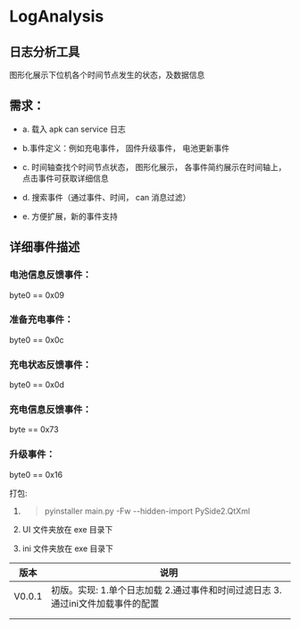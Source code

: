 # LogAnalysis

## 日志分析工具

图形化展示下位机各个时间节点发生的状态，及数据信息

## 需求：

- a. 载入 apk can service 日志

- b.事件定义：例如充电事件， 固件升级事件， 电池更新事件

- c. 时间轴查找个时间节点状态， 图形化展示， 各事件简约展示在时间轴上，点击事件可获取详细信息

- d. 搜索事件（通过事件、时间， can 消息过滤）

- e. 方便扩展，新的事件支持

## 详细事件描述

### 电池信息反馈事件：

byte0 == 0x09

### 准备充电事件：

byte0 == 0x0c

### 充电状态反馈事件：

byte0 == 0x0d

### 充电信息反馈事件：

byte == 0x73

### 升级事件：

byte0 == 0x16

打包:

1. > pyinstaller main.py -Fw --hidden-import PySide2.QtXml

2. UI 文件夹放在 exe 目录下

3. ini 文件夹放在 exe 目录下



| 版本   | 说明                                                         |
| ------ | ------------------------------------------------------------ |
| V0.0.1 | 初版。实现: 1.单个日志加载 2.通过事件和时间过滤日志 3.通过ini文件加载事件的配置 |
|        |                                                              |
|        |                                                              |

